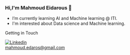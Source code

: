 ### Hi,I'm Mahmoud Eidarous 👋

- I’m currently learning AI and Machine learning @ ITI.
- I'm interested about Data science and Machine learning.


Getting in Touch

[![Linkedin](https://img.shields.io/badge/LinkedIn-0077B5?style=for-the-badge&logo=linkedin&logoColor=white)](https://www.linkedin.com/in/mahmoud-eidarous-ba328a98/)  
mahmoud.edaros@gmail.com
<!--
**eidarous/eidarous** is a ✨ _special_ ✨ repository because its `README.md` (this file) appears on your GitHub profile.

Here are some ideas to get you started:

- 🔭 I’m currently working on ...
- 🌱 I’m currently learning ...
- 👯 I’m looking to collaborate on ...
- 🤔 I’m looking for help with ...
- 💬 Ask me about ...
- 📫 How to reach me: ...
- 😄 Pronouns: ...
- ⚡ Fun fact: ...
-->
